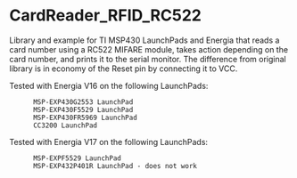 # CardReader_RFID_RC522
Library and example for TI MSP430 LaunchPads and Energia that reads a card number using a RC522 MIFARE module, takes action depending on the card number, and prints it to the serial monitor. The difference from original library is in economy of the Reset pin by connecting it to VCC. 

Tested with Energia V16 on the following LaunchPads:

          MSP-EXP430G2553 LaunchPad
          MSP-EXP430F5529 LaunchPad
          MSP-EXP430FR5969 LaunchPad
          CC3200 LaunchPad

Tested with Energia V17 on the following LaunchPads:

          MSP-EXPF5529 LaunchPad
          MSP-EXP432P401R LaunchPad - does not work



